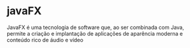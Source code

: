 # javaFX
JavaFX é uma tecnologia de software que, ao ser combinada com Java, permite a criação e implantação de aplicações de aparência moderna e conteúdo rico de áudio e vídeo
